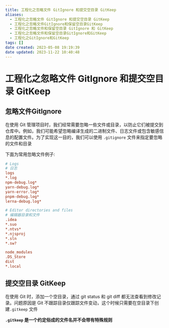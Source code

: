 ```yaml
---
title: 工程化之忽略文件 GitIgnore 和提交空目录 GitKeep
aliases:
  - 工程化之忽略文件 GitIgnore 和提交空目录 GitKeep
  - 工程化之忽略文件GitIgnore和保留空目录GitKeep
  - 工程化之忽略文件和保留空目录 GitIgnore 和 GitKeep
  - 工程化之忽略文件和保留空目录GitIgnore和GitKeep
  - 工程化之GitIgnore和GitKeep
tags: []
date created: 2023-05-08 19:19:39
date updated: 2023-11-22 10:40:48
---
```


# 工程化之忽略文件 GitIgnore 和提交空目录 GitKeep

## 忽略文件GitIgnore

在使用 Git 管理项目时，我们经常需要忽略一些文件或目录，以防止它们被提交到仓库中。例如，我们可能希望忽略编译生成的二进制文件、日志文件或包含敏感信息的配置文件。为了实现这一目的，我们可以使用 `.gitignore` 文件来指定要忽略的文件和目录

下面为常用忽略文件例子:

```ini
# Logs
# 日志
logs
*.log
npm-debug.log*
yarn-debug.log*
yarn-error.log*
pnpm-debug.log*
lerna-debug.log*

# Editor directories and files
# 编辑器目录和文件
.idea
*.suo
*.ntvs*
*.njsproj
*.sln
*.sw?

node_modules
.DS_Store
dist
*.local
```

## 提交空目录 GitKeep

在使用 Git 时，添加一个空目录，通过 git status 和 git diff 都无法查看到修改记录。问题原因是 Git 不跟踪目录仅跟踪文件变动，这个时候只需要在空目录下创建`.gitkeep` 文件

**`.gitkeep` 是一个约定俗成的文件名并不会带有特殊规则**
